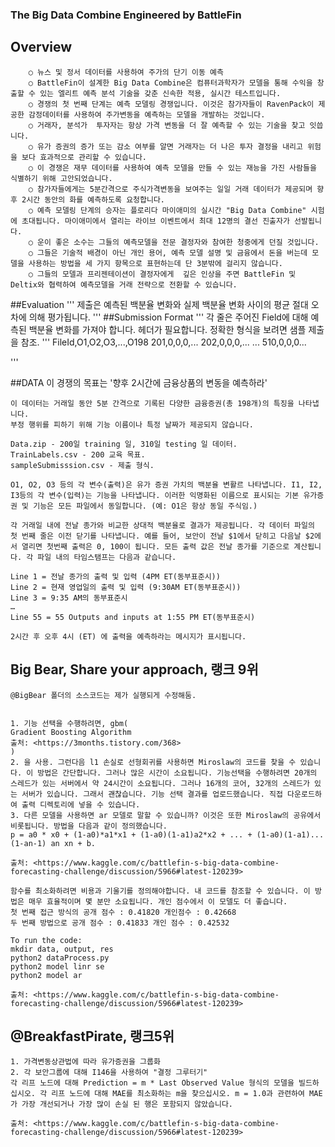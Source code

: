 ### The Big Data Combine Engineered by BattleFin
## Overview
		○ 뉴스 및 정서 데이터를 사용하여 주가의 단기 이동 예측	
		○ BattleFin이 설계한 Big Data Combine은 컴퓨터과학자가 모델을 통해 수익을 창출할 수 있는 엘리트 예측 분석 기술을 갖춘 신속한 적용, 실시간 테스트입니다.
		○ 경쟁의 첫 번째 단계는 예측 모델링 경쟁입니다. 이것은 참가자들이 RavenPack이 제공한 감정데이터를 사용하여 주가변동을 예측하는 모델을 개발하는 것입니다.
		○ 거래자, 분석가  투자자는 항상 가격 변동을 더 잘 예측할 수 있는 기술을 찾고 잇씁니다.
		○ 유가 증권의 증가 또는 감소 여부를 알면 거래자는 더 나은 투자 결정을 내리고 위험을 보다 효과적으로 관리할 수 있습니다.
		○ 이 경쟁은 재무 데이터를 사용하여 예측 모델을 만들 수 있는 재능을 가진 사람들을 식별하기 위해 고안되었습니다.
		○ 참가자들에게는 5분간격으로 주식가격변동을 보여주는 일일 거래 데이터가 제공되며 향후 2시간 동안의 화를 예측하도록 요청합니다.
		○ 예측 모델링 단계의 승자는 플로리다 마이애미의 실시간 "Big Data Combine" 시험에 초대됩니다. 마이애미에서 열리는 라이브 이벤트에서 최대 12명의 결선 진출자가 선발됩니다.
		○ 운이 좋은 소수는 그들의 예측모델을 전문 결정자와 참여한 청중에게 던질 것입니다.
		○ 그들은 기술적 배경이 아닌 개인 용어, 예측 모델 설명 및 금융에서 돈을 버는데 모델을 사용하는 방법을 세 가지 항목으로 표현하는데 단 3분밖에 걸리지 않습니다.
		○ 그들의 모델과 프리젠테이션이 결정자에게  깊은 인상을 주면 BattleFin 및 Deltix와 협력하여 예측모델을 거래 전략으로 전환할 수 있습니다.


##Evaluation
'''
	제출은 예측된 백분율 변화와 실제 백분율 변화 사이의 평균 절대 오차에 의해 평가됩니다.
'''
##Submission Format
'''
	각 줄은 주어진 Field에 대해 예측된 백분율 변화를 가져야 합니다. 헤더가 필요합니다. 정확한 형식을 보려면 샘플 제출을 참조.
	'''
FileId,O1,O2,O3,...,O198
201,0,0,0,...
202,0,0,0,...
...
510,0,0,0...

'''

##DATA
이 경쟁의 목표는 '향후 2시간에 금융상품의 변동을 예측하라'
	
	이 데이터는 거래일 동안 5분 간격으로 기록된 다양한 금융증권(총 198개)의 특징을 나타냅니다.
	부정 행위를 피하기 위해 기능 이름이나 특정 날짜가 제공되지 않습니다.
	
	Data.zip - 200일 training 일, 310일 testing 일 데이터.
	TrainLabels.csv - 200 교육 목표.
	sampleSubmisssion.csv - 제출 형식.
	
	O1, O2, O3 등의 각 변수(출력)은 유가 증권 가치의 백분율 변활르 나타냅니다. I1, I2, I3등의 각 변수(입력)는 기능을 나타냅니다. 이러한 익명화된 이름으로 표시되는 기본 유가증권 및 기능은 모든 파일에서 동일합니다. (예: O1은 항상 동일 주식임.)
	 
	각 거래일 내에 전날 종가와 비교한 상대적 백분율로 결과가 제공됩니다. 각 데이터 파일의 첫 번째 줄은 이전 닫기를 나타냅니다. 예를 들어, 보안이 전날 $1에서 닫히고 다음날 $2에서 열리면 첫번째 출력은 0, 100이 됩니다. 모든 출력 값은 전날 종가를 기준으로 계산됩니다. 각 파일 내의 타임스탬프는 다음과 같습니다.
	
	Line 1 = 전날 종가의 출력 및 입력 (4PM ET(동부표준시))
	Line 2 = 현재 영업일의 출력 및 입력 (9:30AM ET(동부표준시))
	Line 3 = 9:35 AM의 동부표준시
	…
	Line 55 = 55 Outputs and inputs at 1:55 PM ET(동부표준시)
	
	2시간 후 오후 4시 (ET) 에 출력을 예측하라는 메시지가 표시됩니다.


## Big Bear, Share your approach, 랭크 9위 
    @BigBear 폴더의 소스코드는 제가 실행되게 수정해둠.

    
	1. 기능 선택을 수행하려면, gbm(
	Gradient Boosting Algorithm
	출처: <https://3months.tistory.com/368> 
	)
	2. 을 사용. 그런다음 l1 손실로 선형회귀를 사용하면 Miroslaw의 코드를 찾을 수 있습니다. 이 방법은 간단합니다. 그러나 많은 시간이 소요됩니다. 기능선택을 수행하려면 20개의 스레드가 있는 서버에서 약 24시간이 소요됩니다. 그러나 16개의 코어, 32개의 스레드가 있는 서버가 있습니다. 그래서 괜찮습니다. 기능 선택 결과를 업로드했습니다. 직접 다운로드하여 출력 디렉토리에 넣을 수 있습니다.
	3. 다른 모델을 사용하면 ar 모델로 말할 수 있습니까? 이것은 또한 Miroslaw의 공유에서 비롯됩니다. 방법을 다음과 같이 정의했습니다.
	p = a0 * x0 + (1-a0)*a1*x1 + (1-a0)(1-a1)a2*x2 + ... + (1-a0)(1-a1)...(1-an-1) an xn + b.
	
	출처: <https://www.kaggle.com/c/battlefin-s-big-data-combine-forecasting-challenge/discussion/5966#latest-120239> 
	
	함수를 최소화하려면 비용과 기울기를 정의해야합니다. 내 코드를 참조할 수 있습니다. 이 방법은 매우 효율적이며 몇 분만 소요됩니다. 개인 점수에서 이 모델도 더 좋습니다. 
	첫 번째 접근 방식의 공개 점수 : 0.41820 개인점수 : 0.42668
	두 번째 방법으로 공개 점수 : 0.41833 개인 점수 : 0.42532
	
	To run the code:
	mkdir data, output, res
	python2 dataProcess.py
	python2 model linr se
	python2 model ar
	
	출처: <https://www.kaggle.com/c/battlefin-s-big-data-combine-forecasting-challenge/discussion/5966#latest-120239> 
	

## 	@BreakfastPirate, 랭크5위
	1. 가격변동상관법에 따라 유가증권을 그룹화
	2. 각 보안그룹에 대해 I146을 사용하여 "결정 그루터기"
	각 리프 노드에 대해 Prediction = m * Last Observed Value 형식의 모델을 빌드하십시오. 각 리프 노드에 대해 MAE를 최소화하는 m을 찾으십시오. m = 1.0과 관련하여 MAE가 가장 개선되거나 가장 많이 손실 된 행은 포함되지 않았습니다.
	
	출처: <https://www.kaggle.com/c/battlefin-s-big-data-combine-forecasting-challenge/discussion/5966#latest-120239> 
	


